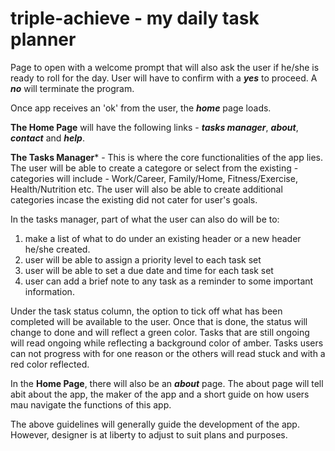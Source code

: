 # triple-achieve - my daily task planner
Page to open with a welcome prompt that will also ask the user if he/she is ready to roll for the day. User will have to confirm with a ***yes*** to proceed. A ***no*** will terminate the program. 

Once app receives an 'ok' from the user, the ***home*** page loads.  

**The Home Page** will have the following links - ***tasks manager***, ***about***, ***contact*** and ***help***. 

**The Tasks Manager*** - This is where the core functionalities of the app lies. The user will be able to create a categore or select from the existing - categories will include - Work/Career, Family/Home, Fitness/Exercise, Health/Nutrition etc. The user will also be able to create additional categories incase the existing did not cater for user's goals. 

In the tasks manager, part of what the user can also do will be to:
1. make a list of what to do under an existing header or a new header he/she created. 
2. user will be able to assign a priority level to each task set
3. user will be able to set a due date and time for each task set
4. user can add a brief note to any task as a reminder to some important information. 

Under the task status column, the option to tick off what has been completed will be available to the user. Once that is done, the status will change to done and will reflect a green color. 
Tasks that are still ongoing will read ongoing while reflecting a background color of amber. 
Tasks users can not progress with for one reason or the others will read stuck and with a red color reflected. 


In the **Home Page**, there will also be an ***about*** page. The about page will tell abit about the app, the maker of the app and a short guide on how users mau navigate the functions of this app.  


The above guidelines will generally guide the development of the app. However, designer is at liberty to adjust to suit plans and purposes. 